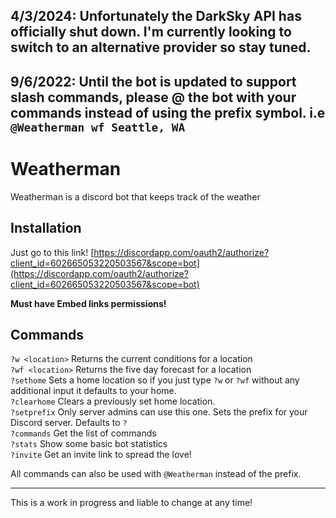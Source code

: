 ## 4/3/2024: Unfortunately the DarkSky API has officially shut down. I'm currently looking to switch to an alternative provider so stay tuned.

## 9/6/2022: Until the bot is updated to support slash commands, please @ the bot with your commands instead of using the prefix symbol. i.e `@Weatherman wf Seattle, WA`

# Weatherman

Weatherman is a discord bot that keeps track of the weather

## Installation

Just go to this link! [https://discordapp.com/oauth2/authorize?client_id=602665053220503567&scope=bot](https://discordapp.com/oauth2/authorize?client_id=602665053220503567&scope=bot)

**Must have Embed links permissions!**

## Commands

`?w <location>` Returns the current conditions for a location    
`?wf <location>` Returns the five day forecast for a location    
`?sethome` Sets a home location so if you just type `?w` or `?wf` without any additional input it defaults to your home.    
`?clearhome` Clears a previously set home location.    
`?setprefix` Only server admins can use this one. Sets the prefix for your Discord server. Defaults to `?`    
`?commands` Get the list of commands    
`?stats` Show some basic bot statistics    
`?invite` Get an invite link to spread the love!


All commands can also be used with `@Weatherman` instead of the prefix.

---

This is a work in progress and liable to change at any time!
